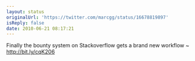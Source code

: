 ```yaml
---
layout: status
originalUrl: 'https://twitter.com/marcgg/status/16678819897'
isReply: false
date: 2010-06-21 08:17:21
---
```


Finally the bounty system on Stackoverflow gets a brand new workflow ~ http://bit.ly/cqK206
